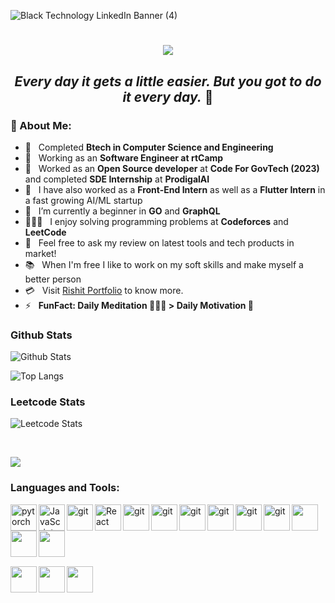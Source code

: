 
![Black Technology LinkedIn Banner (4)](https://github.com/Rishit30G/Rishit30G/assets/74411873/7919ade4-dff4-4fb6-9406-b1f297e2443e)

<h1 align="center">
  <a href="https://git.io/typing-svg">
    <img src="https://readme-typing-svg.herokuapp.com/?lines=Hello,+There!+👋;This+is+Rishit+Gupta+😎;Welcome+to+my+Github!&center=true&size=30">
  </a>
</h1>
 <h2 align="center"><i> Every day it gets a little easier.<span><span/> But you got to do it every day.</i> 🚀 </h2>
 
### 🧐 About Me:

- 🏫 &nbsp; Completed **Btech in Computer Science and Engineering**
- 💼 &nbsp; Working as an **Software Engineer at rtCamp**
- 🏢 &nbsp; Worked as an **Open Source developer** at **Code For GovTech (2023)** and completed **SDE Internship** at **ProdigalAI**
- 🔭 &nbsp; I have also worked as a **Front-End Intern** as well as a **Flutter Intern** in a fast growing AI/ML startup
- 🌱 &nbsp; I’m currently a beginner in **GO** and **GraphQL**
- 👨🏻‍💻 &nbsp; I enjoy solving programming problems at **Codeforces** and **LeetCode**
- 💬 &nbsp; Feel free to ask my review on latest tools and tech products in market!   
- 📚 &nbsp; When I'm free I like to work on my soft skills and make myself a better person 
- 💳 &nbsp; Visit [Rishit Portfolio](https://rishit-portfolio.netlify.app) to know more.
- ⚡ &nbsp; **FunFact: Daily Meditation 🧘🏻‍♂️ > Daily Motivation 💪**




### Github Stats
![Github Stats](https://github-readme-stats.vercel.app/api?username=Rishit30G&count_private=true&include_all_commits=true&show_icons=true&title_color=007bff&text_color=e7e7e7&icon_color=007bff&bg_color=171c28)

![Top Langs](https://github-readme-stats.vercel.app/api/top-langs/?username=Rishit30G&layout=compact&title_color=007bff&text_color=e7e7e7&icon_color=007bff&bg_color=171c28)
<br> 
### Leetcode Stats 
![Leetcode Stats](https://leetcard.jacoblin.cool/rishit_30g?ext=heatmap)

<br>

![](https://komarev.com/ghpvc/?username=Rishit30G&style=for-the-badge)

### Languages and Tools:
<div>
<img align="left" src="https://user-images.githubusercontent.com/74411873/147396578-39a852d5-d8f1-4ad7-bc50-02bcbda7e444.png" alt="pytorch" height="42px"/>

  
<img align="left" alt="JavaScript" height ="42px"  src="https://raw.githubusercontent.com/rahul-jha98/github_readme_icons/main/language_and_tools/square/javascript/javascript.svg"/>

  
<img src="https://i.postimg.cc/Dw9PqVr3/512px-Typescript-logo-2020-svg.png" align="left" alt="git" height='42px'/>

  
<img align="left" alt="React" height ="42px" src="https://raw.githubusercontent.com/rahul-jha98/github_readme_icons/main/language_and_tools/square/react/react.svg"/>

  
<img src="https://github.com/MarikIshtar007/MarikIshtar007/blob/master/images/css.svg" align="left" alt="git" height='42px'/> 


<img src="https://github.com/MarikIshtar007/MarikIshtar007/blob/master/images/html.svg" align="left" alt="git" height='42px'/> 


<img src="https://github.com/MarikIshtar007/MarikIshtar007/blob/master/images/php.svg" align="left" alt="git" height='42px'/>


<img src="https://github.com/MarikIshtar007/MarikIshtar007/blob/master/images/nodejs.svg" align="left" alt="git" height='42px'/>


<img src="https://i.postimg.cc/8CGw2QjB/1200px-Graph-QL-Logo-svg.png" align="left" alt="git" height='42px'/>


<img src="https://miro.medium.com/v2/resize:fit:500/1*vmFSpk9xtpxAHkH7cmt-3Q.png" align="left" alt="git" height='42px'/>


<img src="https://github.com/user-attachments/assets/7e86af2b-7d6b-4154-961e-8c9a800f0ec0" align="left" height='42px'/>


<img src="https://github.com/user-attachments/assets/206ab604-1631-48b4-8a8a-30293c0946cd" align="left" height='42px'/>

<img src="https://github.com/user-attachments/assets/2a266ebd-88c3-4afa-b929-afb26694be77" align="left" height='42px'/>

&nbsp;&nbsp;&nbsp;&nbsp;&nbsp;&nbsp;&nbsp;&nbsp;&nbsp;&nbsp;
<br></br>

<img src="https://github.com/user-attachments/assets/d7d50ebd-b761-43fc-8a79-07369a7c7a69" align="left" height='42px' />

<img src="https://cdn.worldvectorlogo.com/logos/mongodb-icon-1.svg" align="left" height='42px' />

<img src="https://cdn4.iconfinder.com/data/icons/logos-brands-in-colors/3000/figma-logo-512.png" align="left" height='42px' />


</div>
